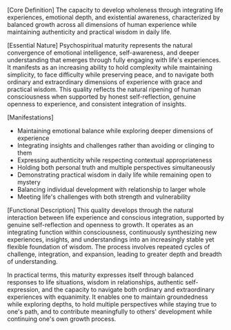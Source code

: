 [Core Definition]
The capacity to develop wholeness through integrating life experiences, emotional depth, and existential awareness, characterized by balanced growth across all dimensions of human experience while maintaining authenticity and practical wisdom in daily life.

[Essential Nature]
Psychospiritual maturity represents the natural convergence of emotional intelligence, self-awareness, and deeper understanding that emerges through fully engaging with life's experiences. It manifests as an increasing ability to hold complexity while maintaining simplicity, to face difficulty while preserving peace, and to navigate both ordinary and extraordinary dimensions of experience with grace and practical wisdom. This quality reflects the natural ripening of human consciousness when supported by honest self-reflection, genuine openness to experience, and consistent integration of insights.

[Manifestations]
- Maintaining emotional balance while exploring deeper dimensions of experience
- Integrating insights and challenges rather than avoiding or clinging to them
- Expressing authenticity while respecting contextual appropriateness
- Holding both personal truth and multiple perspectives simultaneously
- Demonstrating practical wisdom in daily life while remaining open to mystery
- Balancing individual development with relationship to larger whole
- Meeting life's challenges with both strength and vulnerability

[Functional Description]
This quality develops through the natural interaction between life experience and conscious integration, supported by genuine self-reflection and openness to growth. It operates as an integrating function within consciousness, continuously synthesizing new experiences, insights, and understandings into an increasingly stable yet flexible foundation of wisdom. The process involves repeated cycles of challenge, integration, and expansion, leading to greater depth and breadth of understanding.

In practical terms, this maturity expresses itself through balanced responses to life situations, wisdom in relationships, authentic self-expression, and the capacity to navigate both ordinary and extraordinary experiences with equanimity. It enables one to maintain groundedness while exploring depths, to hold multiple perspectives while staying true to one's path, and to contribute meaningfully to others' development while continuing one's own growth process.